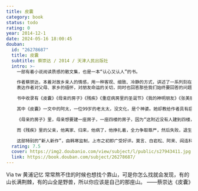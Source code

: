 ```yaml
---
title: 皮囊
category: book
status: todo
rating: 0
year: 2014-12-1
date: 2024-05-16 18:00:45
douban:
  id: "26278687"
  title: 皮囊
  subtitle: 蔡崇达 / 2014 / 天津人民出版社
  intro: >-
    一部有着小说阅读质感的散文集，也是一本“认心又认人”的书。

    作者蔡崇达，本着对故乡亲人的情感，用一种客观、细致、冷静的方式，讲述了一系列刻在骨肉间故事。一个福建渔业小镇上的风土人情和时代变迁，在这些温情而又残酷的故事中一一体现。用《皮囊》这个具有指向本质意味的书名，来
    表达作者对父母、家乡的缅怀，对朋友命运的关切，同时也回答那些我们始终要回答的问题。

    书中收录有《皮囊》《母亲的房子》《残疾》《重症病房里的圣诞节》《我的神明朋友》《张美丽》《阿小和阿小》《天才文展》《厚朴》《海是藏不住的》《愿每个城市都不被阉割》《我们始终要回答的问题》《回家》《火车伊要开往叨位》等14篇作品。

    其中《皮囊》一文中的阿太，一位99岁的老太太，没文化，是个神婆。她却教给作者具有启示力量的生活态度：“肉体是拿来用的，不是拿来伺候的。”

    《母亲的房子》里，母亲想要建一座房子，一座四楼的房子，因为“这附近没有人建到四楼，我们建到了，就真的站起来了”。为了房子，她做苦工，捡菜叶，拒绝所有人的同情，哪怕明知这座房子不久后会被拆毁，只是为了“这一辈子，都有家可归”。

    而《残疾》里的父亲，他离家、归来，他病了，他挣扎着，全力争取尊严，然后失败，退生为孩童，最后离去。父亲被照亮了。被怀着厌弃、爱、不忍和怜惜和挂念，艰难地照亮。就在这个过程中，作者长大成人。自70后起，在文学书写中，父亲形象就失踪了。而蔡崇达的书里，这个形象重新出现了。

    这部特别的“新人新作”，由韩寒监制，上市之初即广受好评。莫言、白岩松、阿来、阎连科等评价为当下写作中的一个惊喜。或许《皮囊》真是新生的＂非虚构＂写作林地里，兀自展现的一片完全与众不同、可读可思、独具样貌的林木。
  rating: 7.5
  cover: https://img2.doubanio.com/view/subject/l/public/s27943411.jpg
  link: https://book.douban.com/subject/26278687/
---
```


Via tw 黄浦记忆 常常熬不住的时候也想找个靠山，可是你怎么找就会发现，有的山长满荆棘，有的山全是野兽，所以你应该是自己的那座山。
——蔡崇达《皮囊》
